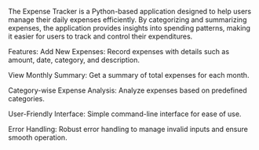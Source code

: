 The Expense Tracker is a Python-based application designed to help users manage their daily expenses efficiently. By categorizing and summarizing expenses, the application provides insights into spending patterns, making it easier for users to track and control their expenditures.

Features:
Add New Expenses: Record expenses with details such as amount, date, category, and description.

View Monthly Summary: Get a summary of total expenses for each month.

Category-wise Expense Analysis: Analyze expenses based on predefined categories.

User-Friendly Interface: Simple command-line interface for ease of use.

Error Handling: Robust error handling to manage invalid inputs and ensure smooth operation.
